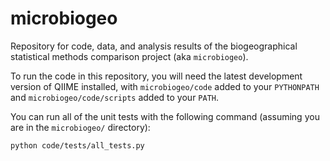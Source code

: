microbiogeo
===========
Repository for code, data, and analysis results of the biogeographical
statistical methods comparison project (aka ```microbiogeo```).

To run the code in this repository, you will need the latest development
version of QIIME installed, with ```microbiogeo/code``` added to your
```PYTHONPATH``` and ```microbiogeo/code/scripts``` added to your ```PATH```.

You can run all of the unit tests with the following command (assuming you are
in the ```microbiogeo/``` directory):

    python code/tests/all_tests.py
